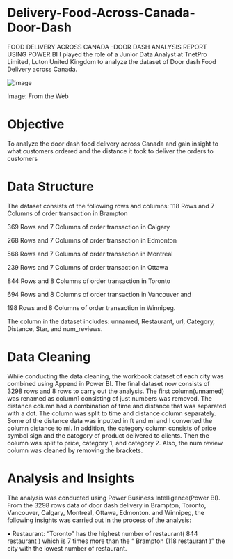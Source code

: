 # Delivery-Food-Across-Canada-Door-Dash

FOOD DELIVERY ACROSS CANADA -DOOR DASH ANALYSIS REPORT USING POWER BI
I played the role of a Junior Data Analyst at TnetPro Limited, Luton United Kingdom to analyze the dataset of Door dash Food Delivery across Canada.

![image](https://user-images.githubusercontent.com/109202217/179434266-b51788d9-8e48-47f6-a9f4-fae227df1ba6.png)

Image: From the Web

 

# Objective
To analyze the door dash food delivery across Canada  and gain insight to what customers ordered and the distance it took to deliver the orders to customers

# Data Structure
The dataset consists of  the following rows and columns:
118 Rows and 7 Columns of order transaction in Brampton

369 Rows and 7 Columns of order transaction in Calgary

268 Rows and 7 Columns of order transaction in Edmonton

568 Rows and 7 Columns of order transaction in Montreal

239 Rows and 7 Columns of order transaction in Ottawa

844 Rows and 8 Columns of order transaction in Toronto

694 Rows and 8 Columns of order transaction in Vancouver and 

198 Rows and 8  Columns of order transaction in Winnipeg.

  The column in the dataset includes: unnamed, Restaurant, url,  Category, Distance, Star, and num_reviews.

# Data Cleaning
While conducting the data cleaning,  the workbook dataset  of each city  was combined using Append in Power BI. 
The  final dataset now consists of  3298 rows and 8 rows  to carry out the analysis. The first column(unnamed) was renamed as column1 consisting of just numbers was removed.
The distance column  had a combination of  time and distance that was separated with a dot. The column was split to time and distance column separately.  Some of the distance data was inputted in ft and mi and I converted the column distance to mi.
In addition, the category column consists of price symbol sign and the category of product delivered to clients. Then the column was split to price, category 1, and category 2. Also, the num review column was cleaned by removing the brackets. 

# Analysis and Insights
The analysis was conducted using Power Business Intelligence(Power BI).
From the 3298 rows  data of door dash delivery  in  Brampton, Toronto, Vancouver, Calgary,  Montreal, Ottawa, Edmonton. and Winnipeg, the following insights was carried out in the process of the analysis:

•	Restaurant: “Toronto” has the highest number of restaurant( 844 restaurant  ) which  is  7 times more  than the “ Brampton (118 restaurant )” the  city with the lowest  number of  restaurant.
